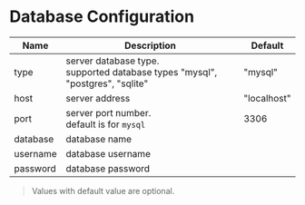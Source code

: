 # Database Configuration

|Name |Description |Default|
|---|---|---|
|type|server database type. <br>supported database types "mysql", "postgres", "sqlite"|"mysql"|
|host|server address|"localhost"|
|port|server port number.<br>default is for `mysql`|3306|
|database|database name||
|username|database username||
|password|database password||


> Values with default value are optional.
